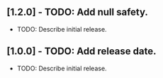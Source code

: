 ## [1.2.0] - TODO: Add null safety.

* TODO: Describe initial release.

## [1.0.0] - TODO: Add release date.

* TODO: Describe initial release.